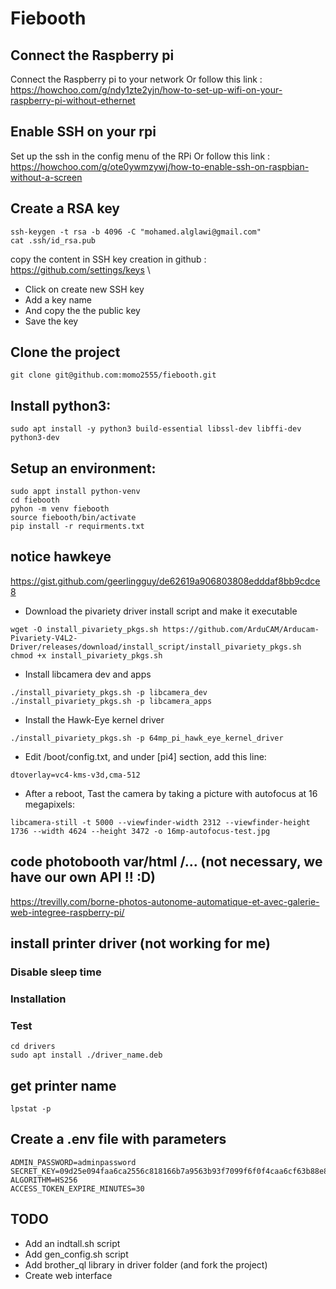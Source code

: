 # Fiebooth

## Connect the Raspberry pi
Connect the Raspberry pi to your network
Or follow this link : https://howchoo.com/g/ndy1zte2yjn/how-to-set-up-wifi-on-your-raspberry-pi-without-ethernet

## Enable SSH on your rpi
Set up the ssh in the config menu of the RPi
Or follow this link : https://howchoo.com/g/ote0ywmzywj/how-to-enable-ssh-on-raspbian-without-a-screen

## Create a RSA key
```
ssh-keygen -t rsa -b 4096 -C "mohamed.alglawi@gmail.com"
cat .ssh/id_rsa.pub
```
copy the content in SSH key creation in github : https://github.com/settings/keys \
- Click on create new SSH key
- Add a key name
- And copy the the public key
- Save the key

## Clone the project
``` 
git clone git@github.com:momo2555/fiebooth.git
```

## Install python3:
```
sudo apt install -y python3 build-essential libssl-dev libffi-dev python3-dev
```
## Setup an environment:
```
sudo appt install python-venv
cd fiebooth
pyhon -m venv fiebooth
source fiebooth/bin/activate
pip install -r requirments.txt
```

## notice hawkeye
https://gist.github.com/geerlingguy/de62619a906803808edddaf8bb9cdce8

- Download the pivariety driver install script and make it executable
```
wget -O install_pivariety_pkgs.sh https://github.com/ArduCAM/Arducam-Pivariety-V4L2-Driver/releases/download/install_script/install_pivariety_pkgs.sh
chmod +x install_pivariety_pkgs.sh
```

- Install libcamera dev and apps
```
./install_pivariety_pkgs.sh -p libcamera_dev
./install_pivariety_pkgs.sh -p libcamera_apps
```

- Install the Hawk-Eye kernel driver
```
./install_pivariety_pkgs.sh -p 64mp_pi_hawk_eye_kernel_driver
```

- Edit /boot/config.txt, and under [pi4] section, add this line:
```
dtoverlay=vc4-kms-v3d,cma-512
```

- After a reboot, Tast the camera by taking a picture with autofocus at 16 megapixels:
```
libcamera-still -t 5000 --viewfinder-width 2312 --viewfinder-height 1736 --width 4624 --height 3472 -o 16mp-autofocus-test.jpg
```

## code photobooth var/html /... (not necessary, we have our own API !! :D)
https://trevilly.com/borne-photos-autonome-automatique-et-avec-galerie-web-integree-raspberry-pi/

## install printer driver (not working for me)
### Disable sleep time
### Installation
### Test
```
cd drivers
sudo apt install ./driver_name.deb
```

## get printer name
```
lpstat -p
```

## Create a .env file with parameters
```
ADMIN_PASSWORD=adminpassword
SECRET_KEY=09d25e094faa6ca2556c818166b7a9563b93f7099f6f0f4caa6cf63b88e8d3e7
ALGORITHM=HS256
ACCESS_TOKEN_EXPIRE_MINUTES=30
```

## TODO
- Add an indtall.sh script
- Add gen_config.sh script
- Add brother_ql library in driver folder (and fork the project)
- Create web interface
